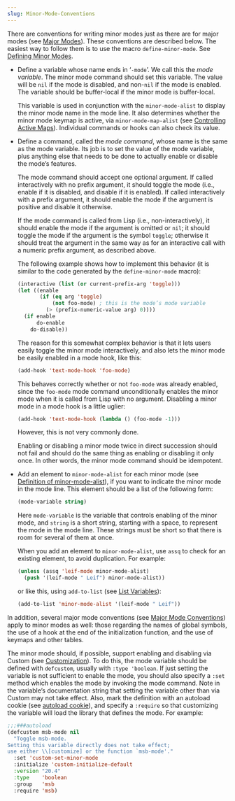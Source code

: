 ```yaml
---
slug: Minor-Mode-Conventions
---
```


There are conventions for writing minor modes just as there are for major modes (see [Major Modes](/docs/elisp/Major-Modes)). These conventions are described below. The easiest way to follow them is to use the macro `define-minor-mode`. See [Defining Minor Modes](/docs/elisp/Defining-Minor-Modes).

*   Define a variable whose name ends in ‘`-mode`’. We call this the *mode variable*. The minor mode command should set this variable. The value will be `nil` if the mode is disabled, and non-`nil` if the mode is enabled. The variable should be buffer-local if the minor mode is buffer-local.

    This variable is used in conjunction with the `minor-mode-alist` to display the minor mode name in the mode line. It also determines whether the minor mode keymap is active, via `minor-mode-map-alist` (see [Controlling Active Maps](/docs/elisp/Controlling-Active-Maps)). Individual commands or hooks can also check its value.

*   Define a command, called the *mode command*, whose name is the same as the mode variable. Its job is to set the value of the mode variable, plus anything else that needs to be done to actually enable or disable the mode’s features.

    The mode command should accept one optional argument. If called interactively with no prefix argument, it should toggle the mode (i.e., enable if it is disabled, and disable if it is enabled). If called interactively with a prefix argument, it should enable the mode if the argument is positive and disable it otherwise.

    If the mode command is called from Lisp (i.e., non-interactively), it should enable the mode if the argument is omitted or `nil`; it should toggle the mode if the argument is the symbol `toggle`; otherwise it should treat the argument in the same way as for an interactive call with a numeric prefix argument, as described above.

    The following example shows how to implement this behavior (it is similar to the code generated by the `define-minor-mode` macro):

    ```lisp
    (interactive (list (or current-prefix-arg 'toggle)))
    (let ((enable
           (if (eq arg 'toggle)
               (not foo-mode) ; this is the mode’s mode variable
             (> (prefix-numeric-value arg) 0))))
      (if enable
          do-enable
        do-disable))
    ```

    The reason for this somewhat complex behavior is that it lets users easily toggle the minor mode interactively, and also lets the minor mode be easily enabled in a mode hook, like this:

    ```lisp
    (add-hook 'text-mode-hook 'foo-mode)
    ```

    This behaves correctly whether or not `foo-mode` was already enabled, since the `foo-mode` mode command unconditionally enables the minor mode when it is called from Lisp with no argument. Disabling a minor mode in a mode hook is a little uglier:

    ```lisp
    (add-hook 'text-mode-hook (lambda () (foo-mode -1)))
    ```

    However, this is not very commonly done.

    Enabling or disabling a minor mode twice in direct succession should not fail and should do the same thing as enabling or disabling it only once. In other words, the minor mode command should be idempotent.

*   Add an element to `minor-mode-alist` for each minor mode (see [Definition of minor-mode-alist](/docs/elisp/Definition-of-minor_002dmode_002dalist)), if you want to indicate the minor mode in the mode line. This element should be a list of the following form:

    ```lisp
    (mode-variable string)
    ```

    Here `mode-variable` is the variable that controls enabling of the minor mode, and `string` is a short string, starting with a space, to represent the mode in the mode line. These strings must be short so that there is room for several of them at once.

    When you add an element to `minor-mode-alist`, use `assq` to check for an existing element, to avoid duplication. For example:

    ```lisp
    (unless (assq 'leif-mode minor-mode-alist)
      (push '(leif-mode " Leif") minor-mode-alist))
    ```

    or like this, using `add-to-list` (see [List Variables](/docs/elisp/List-Variables)):

    ```lisp
    (add-to-list 'minor-mode-alist '(leif-mode " Leif"))
    ```

In addition, several major mode conventions (see [Major Mode Conventions](/docs/elisp/Major-Mode-Conventions)) apply to minor modes as well: those regarding the names of global symbols, the use of a hook at the end of the initialization function, and the use of keymaps and other tables.

The minor mode should, if possible, support enabling and disabling via Custom (see [Customization](/docs/elisp/Customization)). To do this, the mode variable should be defined with `defcustom`, usually with `:type 'boolean`. If just setting the variable is not sufficient to enable the mode, you should also specify a `:set` method which enables the mode by invoking the mode command. Note in the variable’s documentation string that setting the variable other than via Custom may not take effect. Also, mark the definition with an autoload cookie (see [autoload cookie](/docs/elisp/autoload-cookie)), and specify a `:require` so that customizing the variable will load the library that defines the mode. For example:

```lisp
;;;###autoload
(defcustom msb-mode nil
  "Toggle msb-mode.
Setting this variable directly does not take effect;
use either \\[customize] or the function `msb-mode'."
  :set 'custom-set-minor-mode
  :initialize 'custom-initialize-default
  :version "20.4"
  :type    'boolean
  :group   'msb
  :require 'msb)
```
